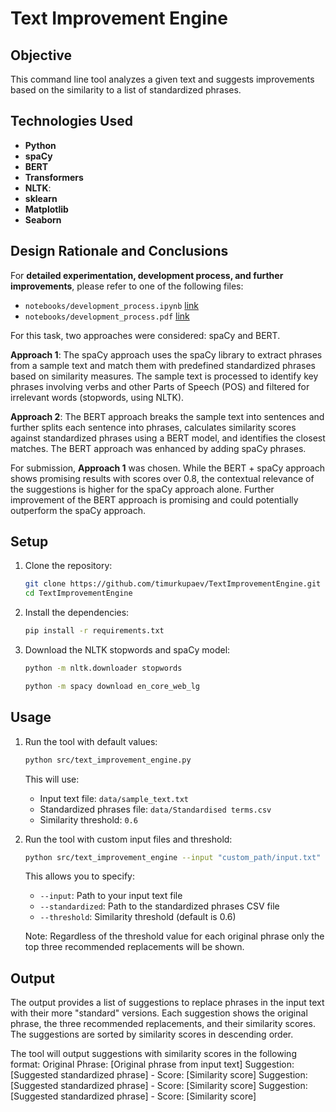 # Text Improvement Engine

## Objective
This command line tool analyzes a given text and suggests improvements based on the similarity to a list of standardized phrases.


## Technologies Used

- **Python**
- **spaCy** 
- **BERT**
- **Transformers**
- **NLTK**: 
- **sklearn**
- **Matplotlib**
- **Seaborn**


## Design Rationale and Conclusions 

For **detailed experimentation, development process, and further improvements**, please refer to one of the following files: 
- `notebooks/development_process.ipynb` [link](notebooks/development_process.ipynb)
- `notebooks/development_process.pdf` [link](notebooks/development_process.pdf)

For this task, two approaches were considered: spaCy and BERT.

**Approach 1**: The spaCy approach uses the spaCy library to extract phrases from a sample text and match them with predefined standardized phrases based on similarity measures. The sample text is processed to identify key phrases involving verbs and other Parts of Speech (POS) and filtered for irrelevant words (stopwords, using NLTK).

**Approach 2**: The BERT approach breaks the sample text into sentences and further splits each sentence into phrases, calculates similarity scores against standardized phrases using a BERT model, and identifies the closest matches. The BERT approach was enhanced by adding spaCy phrases.

For submission, **Approach 1** was chosen. While the BERT + spaCy approach shows promising results with scores over 0.8, the contextual relevance of the suggestions is higher for the spaCy approach alone. Further improvement of the BERT approach is promising and could potentially outperform the spaCy approach.



## Setup
1. Clone the repository:
    ```bash
    git clone https://github.com/timurkupaev/TextImprovementEngine.git
    cd TextImprovementEngine
    ```

2. Install the dependencies:
    ```bash
    pip install -r requirements.txt
    ```

3. Download the NLTK stopwords and  spaCy model:
	```bash 
	python -m nltk.downloader stopwords
	```
	
    ```bash
    python -m spacy download en_core_web_lg
    ```

## Usage
1. Run the tool with default values:
    ```bash
    python src/text_improvement_engine.py
    ```
    This will use:
    - Input text file: `data/sample_text.txt`
    - Standardized phrases file: `data/Standardised terms.csv`
    - Similarity threshold: `0.6`

2. Run the tool with custom input files and threshold:
    ```bash
    python src/text_improvement_engine --input "custom_path/input.txt" --standardized "custom_path/Standardised_terms.csv" --threshold 0.75
    ```
    This allows you to specify:
    - `--input`: Path to your input text file
    - `--standardized`: Path to the standardized phrases CSV file
    - `--threshold`: Similarity threshold (default is 0.6)
	
	Note: Regardless of the threshold value for each original phrase only the top three recommended replacements will be shown. 

## Output

The output provides a list of suggestions to replace phrases in the input text with their more "standard" versions. Each suggestion shows the original phrase, the three recommended replacements, and their similarity scores. The suggestions are sorted by similarity scores in descending order.

The tool will output suggestions with similarity scores in the following format:
Original Phrase: [Original phrase from input text]
Suggestion: [Suggested standardized phrase] - Score: [Similarity score]
Suggestion: [Suggested standardized phrase] - Score: [Similarity score]
Suggestion: [Suggested standardized phrase] - Score: [Similarity score]

